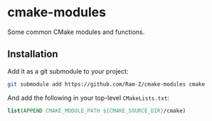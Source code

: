 # cmake-modules

Some common CMake modules and functions.

## Installation

Add it as a git submodule to your project:
```bash
git submodule add https://github.com/Ram-Z/cmake-modules cmake
```

And add the following in your top-level `CMakeLists.txt`:
```cmake
list(APPEND CMAKE_MODULE_PATH ${CMAKE_SOURCE_DIR}/cmake)
```
